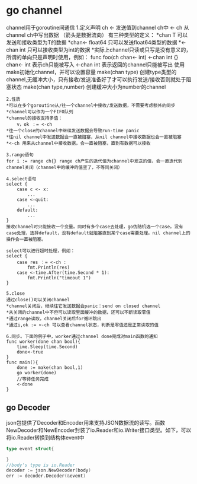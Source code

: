 # go channel

channel用于goroutine间通信
    1.定义声明
    ch <- 发送值到channel ch中
    <- ch 从channel ch中写出数据   （箭头是数据流向）
    有三种类型的定义：
        *chan T           可以发送和接收类型为T的数据
        *chan<- float64   只可以发送float64类型的数据
        *<-chan int       只可以接收类型为int的数据
        *实际上channel只读或只写是没有意义的，所谓的单向只是声明时使用，例如：
            func foo(ch chan<- int) <-chan int {}
            chan<- int 表示ch只能被写入
            <-chan int 表示返回的channel只能被写出
    使用make初始化channel，并可以设置容量
    make(chan type)        创建type类型的channel,无缓冲大小，只有接收/发送准备好了才可以执行发送/接收否则就处于阻塞状态
    make(chan type,number) 创建缓冲大小为number的channel

    2.性质
    *可以在多个goroutine从/往一个channel中接收/发送数据，不需要考虑额外的同步
    *channel可以作为一个FIFO队列
    *channel的接收支持多值：
        v，ok ：= <-ch
    *往一个close的channel中继续发送数据会导致run-time panic
    *往nil channel中发送数据会一直被阻塞，从nil channel中接收数据也会一直被阻塞
    *<-ch 用来从channel中接收数据，会一直被阻塞，直到有数据可以接收

    3.range语句
    for i := range ch{} range ch产生的迭代值为channel中发送的值，会一直迭代到channel关闭（channel中的缓冲的值空了，不等同关闭）

    4.select语句
    select {
        case c <- x:
            ...
        case <-quit:
            ...
        default:
            ...
    }
    接收channel时只能接收一个变量。同时有多个case去处理，go伪随机选一个case。没有case处理，选择default，没有default就阻塞直到某个case需要处理。nil channel上的操作会一直被阻塞。

    select可以进行超时处理，例如：
    select {
        case res ：= <-ch :
            fmt.Println(res)
        case <-time.After(time.Second * 1):
            fmt.Println("timeout 1")
    }

    5.close
    通过close()可以关闭channel
    *channel关闭后，继续往它发送数据会panic：send on closed channel
    *从关闭的channel中不但可以读取里面缓冲的数据，还可以不断读取零值
    *通过range读取，channel关闭后for循环跳出
    *通过i,ok := <-ch 可以查看channel状态，判断是零值还是正常读取的值

    6.同步。下面的例子中，worker通过channel done完成对main函数的通知
    func worker(done chan bool){
        time.Sleep(time.Second)
        done<-true
    }
    func main(){
        done := make(chan bool,1)
        go worker(done)
        //等待任务完成
        <-done
    }

## go Decoder

json包提供了Decoder和Encoder用来支持JSON数据流的读写。函数NewDecoder和NewEncoder封装了io.Reader和io.Writer接口类型。如下，可以将io.Reader转换到结构体event中

```go
type event struct{

}
//body's type is io.Reader
decoder := json.NewDecoder(body)
err := decoder.Decoder(&event)
```
